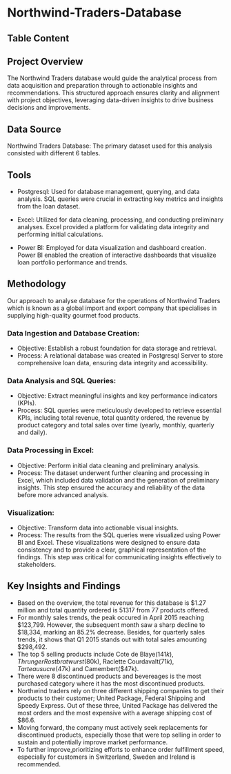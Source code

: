 # Northwind-Traders-Database
## Table Content

## Project Overview
The Northwind Traders database would guide the analytical process from data acquisition and preparation through to actionable insights and recommendations. This structured approach ensures clarity and alignment with project objectives, leveraging data-driven insights to drive business decisions and improvements.

## Data Source
Northwind Traders Database: The primary dataset used for this analysis consisted with different 6 tables.

## Tools
- Postgresql: Used for database management, querying, and data analysis. SQL queries were crucial in extracting key metrics and insights from the loan dataset.

- Excel: Utilized for data cleaning, processing, and conducting preliminary analyses. Excel provided a platform for validating data integrity and performing initial calculations.

- Power BI: Employed for data visualization and dashboard creation. Power BI enabled the creation of interactive dashboards that visualize loan portfolio performance and trends.

## Methodology
Our approach to analyse database for the operations of Northwind Traders which is known as a global import and export company that specialises in supplying high-quality gourmet food products.

### Data Ingestion and Database Creation:

- Objective: Establish a robust foundation for data storage and retrieval.
- Process: A relational database was created in Postgresql Server to store comprehensive loan data, ensuring data integrity and accessibility.

### Data Analysis and SQL Queries:

- Objective: Extract meaningful insights and key performance indicators (KPIs).
- Process: SQL queries were meticulously developed to retrieve essential KPIs, including total revenue, total quantity ordered, the revenue by product category and total sales over time (yearly, monthly, quarterly and daily).

### Data Processing in Excel:

- Objective: Perform initial data cleaning and preliminary analysis.
- Process: The dataset underwent further cleaning and processing in Excel, which included data validation and the generation of preliminary insights. This step ensured the accuracy and reliability of the data before more advanced analysis.

### Visualization:

- Objective: Transform data into actionable visual insights.
- Process: The results from the SQL queries were visualized using Power BI and Excel. These visualizations were designed to ensure data consistency and to provide a clear, graphical representation of the findings. This step was critical for communicating insights effectively to stakeholders.

## Key Insights and Findings
- Based on the overview, the total revenue for this database is $1.27 million and total quantity ordered is 51317 from 77 products offered. 
- For monthly sales trends, the peak occured in April 2015 reaching $123,799. However, the subsequent month saw a sharp decline to $18,334, marking an 85.2% decrease. Besides, for quarterly sales trends, it shows that Q1 2015 stands out with total sales amounting $298,492. 
- The top 5 selling products include Cote de Blaye($141k), Thrunger Rostbratwurst($80k), Raclette Courdavalt($71k), Tarte au sucre($47k) and Camembert($47k).
- There were 8 discontinued products and bevereages is the most purchased category where it has the most discontinued products.
- Northwind traders rely on three different shipping companies to get their products to their customer; United Package, Federal Shipping and Speedy Express. Out of these three, United Package has delivered the most orders and the most expensive with a average shipping cost of $86.6.
- Moving forward, the company must actively seek replacements for discontinued products, especially those that were top selling in order to sustain and potentially improve market performance.
- To further improve,prioritizing efforts to enhance order fulfillment speed, especially for customers in Switzerland, Sweden and Ireland is recommended.
